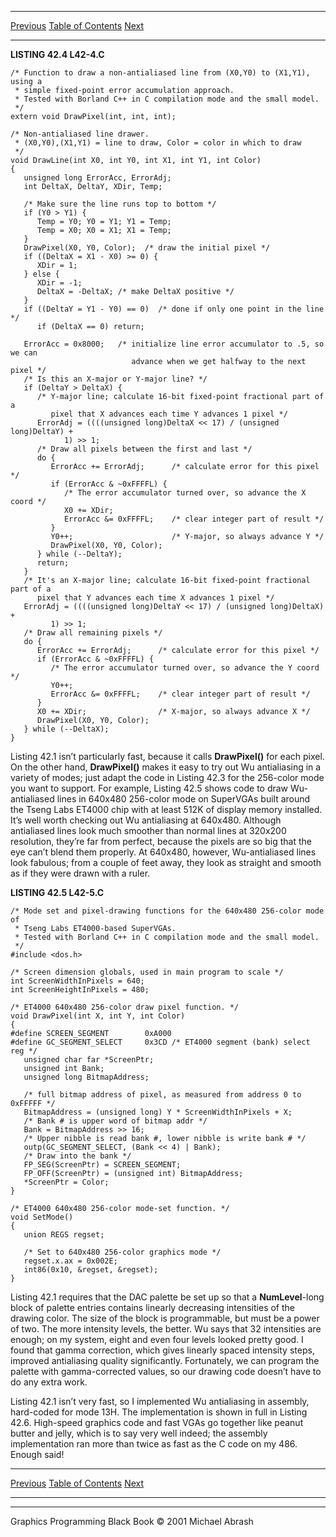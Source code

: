   ------------------------ --------------------------------- --------------------
  [Previous](42-03.html)   [Table of Contents](index.html)   [Next](42-05.html)
  ------------------------ --------------------------------- --------------------

**LISTING 42.4 L42-4.C**

    /* Function to draw a non-antialiased line from (X0,Y0) to (X1,Y1), using a
     * simple fixed-point error accumulation approach.
     * Tested with Borland C++ in C compilation mode and the small model.
     */
    extern void DrawPixel(int, int, int);

    /* Non-antialiased line drawer.
     * (X0,Y0),(X1,Y1) = line to draw, Color = color in which to draw
     */
    void DrawLine(int X0, int Y0, int X1, int Y1, int Color)
    {
       unsigned long ErrorAcc, ErrorAdj;
       int DeltaX, DeltaY, XDir, Temp;

       /* Make sure the line runs top to bottom */
       if (Y0 > Y1) {
          Temp = Y0; Y0 = Y1; Y1 = Temp;
          Temp = X0; X0 = X1; X1 = Temp;
       }
       DrawPixel(X0, Y0, Color);  /* draw the initial pixel */
       if ((DeltaX = X1 - X0) >= 0) {
          XDir = 1;
       } else {
          XDir = -1;
          DeltaX = -DeltaX; /* make DeltaX positive */
       }
       if ((DeltaY = Y1 - Y0) == 0)  /* done if only one point in the line */
          if (DeltaX == 0) return;

       ErrorAcc = 0x8000;   /* initialize line error accumulator to .5, so we can
                               advance when we get halfway to the next pixel */
       /* Is this an X-major or Y-major line? */
       if (DeltaY > DeltaX) {
          /* Y-major line; calculate 16-bit fixed-point fractional part of a
             pixel that X advances each time Y advances 1 pixel */
          ErrorAdj = ((((unsigned long)DeltaX << 17) / (unsigned long)DeltaY) +
                1) >> 1;
          /* Draw all pixels between the first and last */
          do {
             ErrorAcc += ErrorAdj;      /* calculate error for this pixel */
             if (ErrorAcc & ~0xFFFFL) {
                /* The error accumulator turned over, so advance the X coord */
                X0 += XDir;
                ErrorAcc &= 0xFFFFL;    /* clear integer part of result */
             }
             Y0++;                      /* Y-major, so always advance Y */
             DrawPixel(X0, Y0, Color);
          } while (--DeltaY);
          return;
       }
       /* It's an X-major line; calculate 16-bit fixed-point fractional part of a
          pixel that Y advances each time X advances 1 pixel */
       ErrorAdj = ((((unsigned long)DeltaY << 17) / (unsigned long)DeltaX) +
             1) >> 1;
       /* Draw all remaining pixels */
       do {
          ErrorAcc += ErrorAdj;      /* calculate error for this pixel */
          if (ErrorAcc & ~0xFFFFL) {
             /* The error accumulator turned over, so advance the Y coord */
             Y0++;
             ErrorAcc &= 0xFFFFL;    /* clear integer part of result */
          }
          X0 += XDir;                /* X-major, so always advance X */
          DrawPixel(X0, Y0, Color);
       } while (--DeltaX);
    }

Listing 42.1 isn’t particularly fast, because it calls **DrawPixel()**
for each pixel. On the other hand, **DrawPixel()** makes it easy to try
out Wu antialiasing in a variety of modes; just adapt the code in
Listing 42.3 for the 256-color mode you want to support. For example,
Listing 42.5 shows code to draw Wu-antialiased lines in 640x480
256-color mode on SuperVGAs built around the Tseng Labs ET4000 chip with
at least 512K of display memory installed. It’s well worth checking out
Wu antialiasing at 640x480. Although antialiased lines look much
smoother than normal lines at 320x200 resolution, they’re far from
perfect, because the pixels are so big that the eye can’t blend them
properly. At 640x480, however, Wu-antialiased lines look fabulous; from
a couple of feet away, they look as straight and smooth as if they were
drawn with a ruler.

**LISTING 42.5 L42-5.C**

    /* Mode set and pixel-drawing functions for the 640x480 256-color mode of
     * Tseng Labs ET4000-based SuperVGAs.
     * Tested with Borland C++ in C compilation mode and the small model.
     */
    #include <dos.h>

    /* Screen dimension globals, used in main program to scale */
    int ScreenWidthInPixels = 640;
    int ScreenHeightInPixels = 480;

    /* ET4000 640x480 256-color draw pixel function. */
    void DrawPixel(int X, int Y, int Color)
    {
    #define SCREEN_SEGMENT        0xA000
    #define GC_SEGMENT_SELECT     0x3CD /* ET4000 segment (bank) select reg */
       unsigned char far *ScreenPtr;
       unsigned int Bank;
       unsigned long BitmapAddress;

       /* full bitmap address of pixel, as measured from address 0 to 0xFFFFF */
       BitmapAddress = (unsigned long) Y * ScreenWidthInPixels + X;
       /* Bank # is upper word of bitmap addr */
       Bank = BitmapAddress >> 16;
       /* Upper nibble is read bank #, lower nibble is write bank # */
       outp(GC_SEGMENT_SELECT, (Bank << 4) | Bank);
       /* Draw into the bank */
       FP_SEG(ScreenPtr) = SCREEN_SEGMENT;
       FP_OFF(ScreenPtr) = (unsigned int) BitmapAddress;
       *ScreenPtr = Color;
    }

    /* ET4000 640x480 256-color mode-set function. */
    void SetMode()
    {
       union REGS regset;

       /* Set to 640x480 256-color graphics mode */
       regset.x.ax = 0x002E;
       int86(0x10, &regset, &regset);
    }

Listing 42.1 requires that the DAC palette be set up so that a
**NumLevel**-long block of palette entries contains linearly decreasing
intensities of the drawing color. The size of the block is programmable,
but must be a power of two. The more intensity levels, the better. Wu
says that 32 intensities are enough; on my system, eight and even four
levels looked pretty good. I found that gamma correction, which gives
linearly spaced intensity steps, improved antialiasing quality
significantly. Fortunately, we can program the palette with
gamma-corrected values, so our drawing code doesn’t have to do any extra
work.

Listing 42.1 isn’t very fast, so I implemented Wu antialiasing in
assembly, hard-coded for mode 13H. The implementation is shown in full
in Listing 42.6. High-speed graphics code and fast VGAs go together like
peanut butter and jelly, which is to say very well indeed; the assembly
implementation ran more than twice as fast as the C code on my 486.
Enough said!

  ------------------------ --------------------------------- --------------------
  [Previous](42-03.html)   [Table of Contents](index.html)   [Next](42-05.html)
  ------------------------ --------------------------------- --------------------

* * * * *

Graphics Programming Black Book © 2001 Michael Abrash
